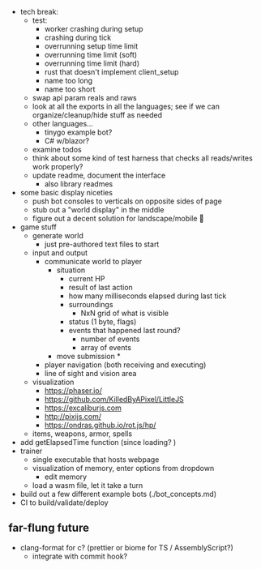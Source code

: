 * tech break: 
  * test:
    * worker crashing during setup
    * crashing during tick
    * overrunning setup time limit
    * overrunning time limit (soft)
    * overrunning time limit (hard)
    * rust that doesn't implement client_setup
    * name too long
    * name too short
  * swap api param reals and raws
  * look at all the exports in all the languages; see if we can organize/cleanup/hide stuff as needed
  * other languages...
    * tinygo example bot?
    * C# w/blazor?
  * examine todos
  * think about some kind of test harness that checks all reads/writes work properly? 
  * update readme, document the interface
    * also library readmes
* some basic display niceties
  * push bot consoles to verticals on opposite sides of page
  * stub out a "world display" in the middle
  * figure out a decent solution for landscape/mobile 😬
* game stuff
  * generate world
    * just pre-authored text files to start
  * input and output
    * communicate world to player
      * situation
        * current HP
        * result of last action
        * how many milliseconds elapsed during last tick
        * surroundings
          * NxN grid of what is visible
        * status (1 byte, flags)
        * events that happened last round?
          * number of events
          * array of events
      * move submission
        * 
    * player navigation (both receiving and executing)
    * line of sight and vision area
  * visualization
    - https://phaser.io/
    - https://github.com/KilledByAPixel/LittleJS
    - https://excaliburjs.com
    - http://pixijs.com/
    - https://ondras.github.io/rot.js/hp/
  * items, weapons, armor, spells
* add getElapsedTime function (since loading? )
* trainer
  * single executable that hosts webpage
  * visualization of memory, enter options from dropdown
    * edit memory
  * load a wasm file, let it take a turn
* build out a few different example bots (./bot_concepts.md)
* CI to build/validate/deploy

## far-flung future
* clang-format for c? (prettier or biome for TS / AssemblyScript?)
  * integrate with commit hook?
